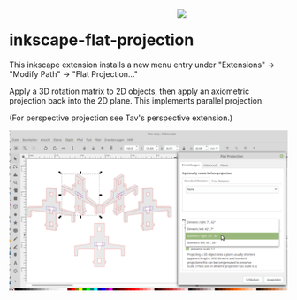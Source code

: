 <img align="right" src="https://raw.githubusercontent.com/jnweiger/inkscape-flat-projection/master/doc/wheel32.png" width="200" />

# inkscape-flat-projection

This inkscape extension installs a new menu entry under "Extensions" -> "Modify Path" -> "Flat Projection..."

Apply a 3D rotation matrix to 2D objects, then apply an axiometric projection back into the 2D plane.
This implements parallel projection.

(For perspective projection see Tav's perspective extension.)

![first success](doc/standard-projections.png)
